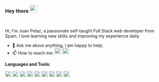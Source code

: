 ### Hey there <img src="https://media.giphy.com/media/hvRJCLFzcasrR4ia7z/giphy.gif" width="25px">

<br />

Hi, I'm Juan Pelaz, a passionate self-taught Full Stack web developer from Spain. I love learning new skills and improving my experience daily.
  
- 💬 Ask me about anything, I am happy to help;
- 📫 How to reach me: <img align="rigth" alt="Juan's twitter" width="22px" src="https://cdn.simpleicons.org/twitter" />
  <img align="rigth" alt="Juan's LinkedIN" width="22px" src="https://cdn.simpleicons.org/linkedin" />
</a>

**Languages and Tools:**  

<code><img height="20" src="https://cdn.simpleicons.org/javascript"></code>
<code><img height="20" src="https://cdn.simpleicons.org/vuedotjs"></code>
<code><img height="20" src="https://cdn.simpleicons.org/react"></code>
<code><img height="20" src="https://cdn.simpleicons.org/nodedotjs"></code>
<code><img height="20" src="https://cdn.simpleicons.org/mysql"></code>
<code><img height="20" src="https://cdn.simpleicons.org/git"></code>
<code><img height="20" src="https://cdn.simpleicons.org/python"></code>
<code><img height="20" src="https://cdn.simpleicons.org/openjdk"></code>
<code><img height="20" src="https://cdn.simpleicons.org/kotlin"></code>
